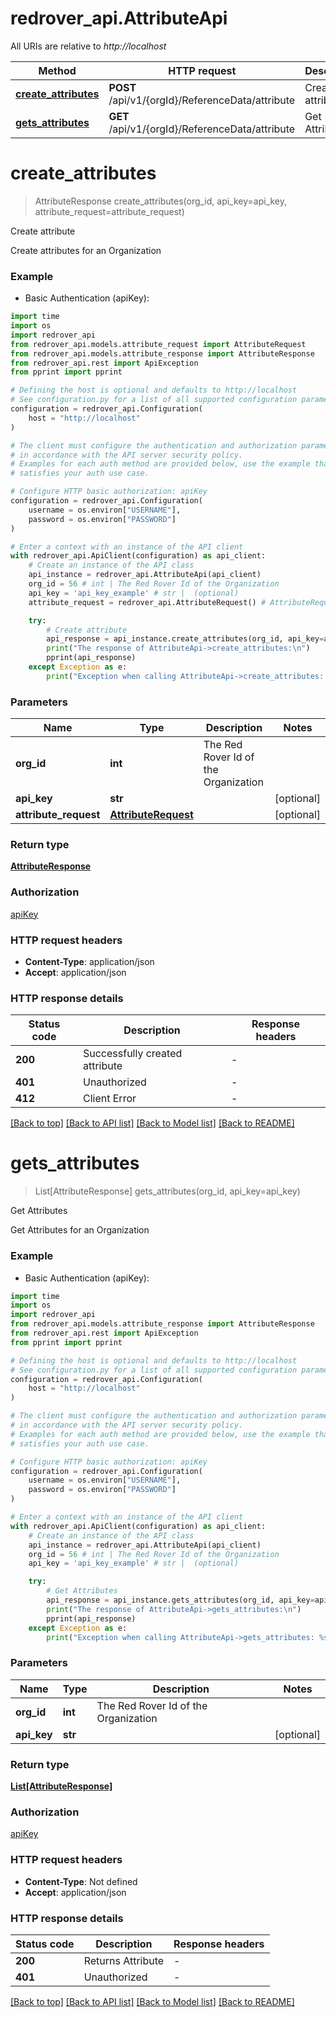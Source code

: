 # redrover_api.AttributeApi

All URIs are relative to *http://localhost*

Method | HTTP request | Description
------------- | ------------- | -------------
[**create_attributes**](AttributeApi.md#create_attributes) | **POST** /api/v1/{orgId}/ReferenceData/attribute | Create attribute
[**gets_attributes**](AttributeApi.md#gets_attributes) | **GET** /api/v1/{orgId}/ReferenceData/attribute | Get Attributes


# **create_attributes**
> AttributeResponse create_attributes(org_id, api_key=api_key, attribute_request=attribute_request)

Create attribute

Create attributes for an Organization

### Example

* Basic Authentication (apiKey):
```python
import time
import os
import redrover_api
from redrover_api.models.attribute_request import AttributeRequest
from redrover_api.models.attribute_response import AttributeResponse
from redrover_api.rest import ApiException
from pprint import pprint

# Defining the host is optional and defaults to http://localhost
# See configuration.py for a list of all supported configuration parameters.
configuration = redrover_api.Configuration(
    host = "http://localhost"
)

# The client must configure the authentication and authorization parameters
# in accordance with the API server security policy.
# Examples for each auth method are provided below, use the example that
# satisfies your auth use case.

# Configure HTTP basic authorization: apiKey
configuration = redrover_api.Configuration(
    username = os.environ["USERNAME"],
    password = os.environ["PASSWORD"]
)

# Enter a context with an instance of the API client
with redrover_api.ApiClient(configuration) as api_client:
    # Create an instance of the API class
    api_instance = redrover_api.AttributeApi(api_client)
    org_id = 56 # int | The Red Rover Id of the Organization
    api_key = 'api_key_example' # str |  (optional)
    attribute_request = redrover_api.AttributeRequest() # AttributeRequest |  (optional)

    try:
        # Create attribute
        api_response = api_instance.create_attributes(org_id, api_key=api_key, attribute_request=attribute_request)
        print("The response of AttributeApi->create_attributes:\n")
        pprint(api_response)
    except Exception as e:
        print("Exception when calling AttributeApi->create_attributes: %s\n" % e)
```



### Parameters

Name | Type | Description  | Notes
------------- | ------------- | ------------- | -------------
 **org_id** | **int**| The Red Rover Id of the Organization | 
 **api_key** | **str**|  | [optional] 
 **attribute_request** | [**AttributeRequest**](AttributeRequest.md)|  | [optional] 

### Return type

[**AttributeResponse**](AttributeResponse.md)

### Authorization

[apiKey](../README.md#apiKey)

### HTTP request headers

 - **Content-Type**: application/json
 - **Accept**: application/json

### HTTP response details
| Status code | Description | Response headers |
|-------------|-------------|------------------|
**200** | Successfully created attribute |  -  |
**401** | Unauthorized |  -  |
**412** | Client Error |  -  |

[[Back to top]](#) [[Back to API list]](../README.md#documentation-for-api-endpoints) [[Back to Model list]](../README.md#documentation-for-models) [[Back to README]](../README.md)

# **gets_attributes**
> List[AttributeResponse] gets_attributes(org_id, api_key=api_key)

Get Attributes

Get Attributes for an Organization

### Example

* Basic Authentication (apiKey):
```python
import time
import os
import redrover_api
from redrover_api.models.attribute_response import AttributeResponse
from redrover_api.rest import ApiException
from pprint import pprint

# Defining the host is optional and defaults to http://localhost
# See configuration.py for a list of all supported configuration parameters.
configuration = redrover_api.Configuration(
    host = "http://localhost"
)

# The client must configure the authentication and authorization parameters
# in accordance with the API server security policy.
# Examples for each auth method are provided below, use the example that
# satisfies your auth use case.

# Configure HTTP basic authorization: apiKey
configuration = redrover_api.Configuration(
    username = os.environ["USERNAME"],
    password = os.environ["PASSWORD"]
)

# Enter a context with an instance of the API client
with redrover_api.ApiClient(configuration) as api_client:
    # Create an instance of the API class
    api_instance = redrover_api.AttributeApi(api_client)
    org_id = 56 # int | The Red Rover Id of the Organization
    api_key = 'api_key_example' # str |  (optional)

    try:
        # Get Attributes
        api_response = api_instance.gets_attributes(org_id, api_key=api_key)
        print("The response of AttributeApi->gets_attributes:\n")
        pprint(api_response)
    except Exception as e:
        print("Exception when calling AttributeApi->gets_attributes: %s\n" % e)
```



### Parameters

Name | Type | Description  | Notes
------------- | ------------- | ------------- | -------------
 **org_id** | **int**| The Red Rover Id of the Organization | 
 **api_key** | **str**|  | [optional] 

### Return type

[**List[AttributeResponse]**](AttributeResponse.md)

### Authorization

[apiKey](../README.md#apiKey)

### HTTP request headers

 - **Content-Type**: Not defined
 - **Accept**: application/json

### HTTP response details
| Status code | Description | Response headers |
|-------------|-------------|------------------|
**200** | Returns Attribute |  -  |
**401** | Unauthorized |  -  |

[[Back to top]](#) [[Back to API list]](../README.md#documentation-for-api-endpoints) [[Back to Model list]](../README.md#documentation-for-models) [[Back to README]](../README.md)

